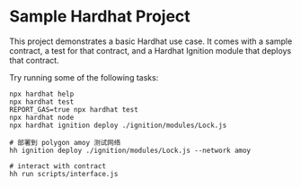 # Sample Hardhat Project

This project demonstrates a basic Hardhat use case. It comes with a sample contract, a test for that contract, and a Hardhat Ignition module that deploys that contract.

Try running some of the following tasks:

```shell
npx hardhat help
npx hardhat test
REPORT_GAS=true npx hardhat test
npx hardhat node
npx hardhat ignition deploy ./ignition/modules/Lock.js

# 部署到 polygon amoy 测试网络
hh ignition deploy ./ignition/modules/Lock.js --network amoy

# interact with contract
hh run scripts/interface.js
```
